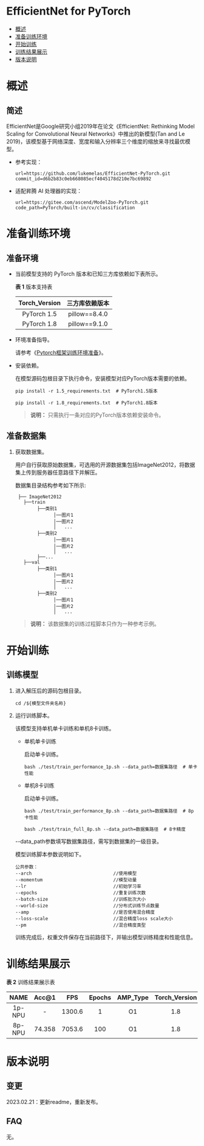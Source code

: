 # EfficientNet for PyTorch

-   [概述](概述.md)
-   [准备训练环境](准备训练环境.md)
-   [开始训练](开始训练.md)
-   [训练结果展示](训练结果展示.md)
-   [版本说明](版本说明.md)



# 概述

## 简述

EfficientNet是Google研究小组2019年在论文《EfficientNet: Rethinking Model Scaling for Convolutional Neural Networks》中推出的新模型(Tan and Le 2019)，该模型基于网络深度、宽度和输入分辨率三个维度的缩放来寻找最优模型。

- 参考实现：

  ```
  url=https://github.com/lukemelas/EfficientNet-PyTorch.git
  commit_id=d6b2b83c0eb668085ecf4045178d210e7bc69892
  ```

- 适配昇腾 AI 处理器的实现：

  ```
  url=https://gitee.com/ascend/ModelZoo-PyTorch.git
  code_path=PyTorch/built-in/cv/classification
  ```


# 准备训练环境

## 准备环境

- 当前模型支持的 PyTorch 版本和已知三方库依赖如下表所示。

  **表 1**  版本支持表

  | Torch_Version      | 三方库依赖版本                                 |
  | :--------: | :----------------------------------------------------------: |
  | PyTorch 1.5 | pillow==8.4.0 |
  | PyTorch 1.8 | pillow==9.1.0 |
  
- 环境准备指导。

  请参考《[Pytorch框架训练环境准备](https://www.hiascend.com/document/detail/zh/ModelZoo/pytorchframework/ptes)》。
  
- 安装依赖。

  在模型源码包根目录下执行命令，安装模型对应PyTorch版本需要的依赖。
  ```
  pip install -r 1.5_requirements.txt  # PyTorch1.5版本
  
  pip install -r 1.8_requirements.txt  # PyTorch1.8版本
  ```
  > **说明：** 
  >只需执行一条对应的PyTorch版本依赖安装命令。


## 准备数据集

1. 获取数据集。

   用户自行获取原始数据集，可选用的开源数据集包括ImageNet2012，将数据集上传到服务器任意路径下并解压。

   数据集目录结构参考如下所示:
   ```
    ├── ImageNet2012
      ├──train
           ├──类别1
                 │──图片1
                 │──图片2
                 │   ...       
           ├──类别2
                 │──图片1
                 │──图片2
                 │   ...   
           ├──...                     
      ├──val  
           ├──类别1
                 │──图片1
                 │──图片2
                 │   ...       
           ├──类别2
                 │──图片1
                 │──图片2
                 │   ...    
   ```
   
   > **说明：** 
   >该数据集的训练过程脚本只作为一种参考示例。
   

# 开始训练

## 训练模型

1. 进入解压后的源码包根目录。

   ```
   cd /${模型文件夹名称}
   ```

2. 运行训练脚本。

   该模型支持单机单卡训练和单机8卡训练。

   - 单机单卡训练
     
     启动单卡训练。

     ```
     bash ./test/train_performance_1p.sh --data_path=数据集路径  # 单卡性能
     ```

   - 单机8卡训练

     启动单卡训练。

     ```
     bash ./test/train_performance_8p.sh --data_path=数据集路径  # 8p卡性能
   
     bash ./test/train_full_8p.sh --data_path=数据集路径  # 8卡精度
     ```

   --data_path参数填写数据集路径，需写到数据集的一级目录。
   
   模型训练脚本参数说明如下。
   
   ```
   公共参数：
   --arch                              //使用模型  
   --momentum                          //模型动量
   --lr                                //初始学习率
   --epochs                            //重复训练次数
   --batch-size                        //训练批次大小
   --world-size                        //分布式训练节点数量
   --amp                               //是否使用混合精度
   --loss-scale                        //混合精度loss scale大小
   --pm                                //混合精度类型
   ```
   
   训练完成后，权重文件保存在当前路径下，并输出模型训练精度和性能信息。

# 训练结果展示

**表 2**  训练结果展示表

| NAME | Acc@1  | FPS  | Epochs | AMP_Type | Torch_Version |
| :----: | :--: | :------: | :------: | :---: | :---: |
| 1p-NPU |   -    | 1300.6 |   1    |    O1    |  1.8  |
| 8p-NPU | 74.358 | 7053.6 |  100   |    O1    |  1.8  |


# 版本说明
## 变更

2023.02.21：更新readme，重新发布。

## FAQ
无。






